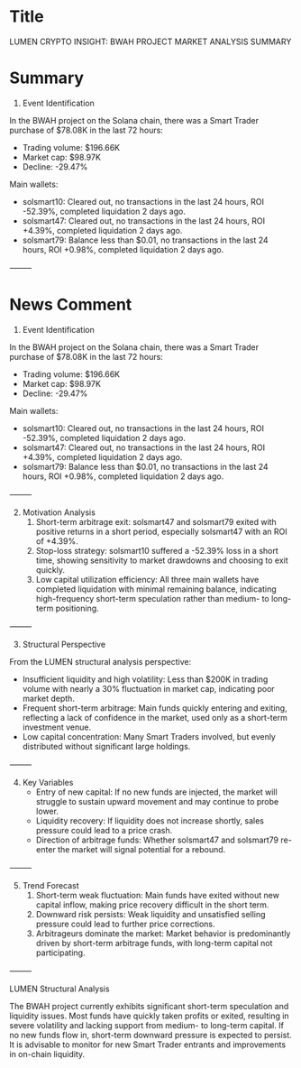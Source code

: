 # Title
LUMEN CRYPTO INSIGHT: BWAH PROJECT MARKET ANALYSIS SUMMARY

# Summary
1. Event Identification

In the BWAH project on the Solana chain, there was a Smart Trader purchase of $78.08K in the last 72 hours:
   - Trading volume: $196.66K
   - Market cap: $98.97K
   - Decline: -29.47%

Main wallets:
   - solsmart10: Cleared out, no transactions in the last 24 hours, ROI -52.39%, completed liquidation 2 days ago.
   - solsmart47: Cleared out, no transactions in the last 24 hours, ROI +4.39%, completed liquidation 2 days ago.
   - solsmart79: Balance less than $0.01, no transactions in the last 24 hours, ROI +0.98%, completed liquidation 2 days ago.

⸻

# News Comment
1. Event Identification

In the BWAH project on the Solana chain, there was a Smart Trader purchase of $78.08K in the last 72 hours:
   - Trading volume: $196.66K
   - Market cap: $98.97K
   - Decline: -29.47%

Main wallets:
   - solsmart10: Cleared out, no transactions in the last 24 hours, ROI -52.39%, completed liquidation 2 days ago.
   - solsmart47: Cleared out, no transactions in the last 24 hours, ROI +4.39%, completed liquidation 2 days ago.
   - solsmart79: Balance less than $0.01, no transactions in the last 24 hours, ROI +0.98%, completed liquidation 2 days ago.

⸻

2. Motivation Analysis
   1. Short-term arbitrage exit: solsmart47 and solsmart79 exited with positive returns in a short period, especially solsmart47 with an ROI of +4.39%.
   2. Stop-loss strategy: solsmart10 suffered a -52.39% loss in a short time, showing sensitivity to market drawdowns and choosing to exit quickly.
   3. Low capital utilization efficiency: All three main wallets have completed liquidation with minimal remaining balance, indicating high-frequency short-term speculation rather than medium- to long-term positioning.

⸻

3. Structural Perspective

From the LUMEN structural analysis perspective:
   - Insufficient liquidity and high volatility: Less than $200K in trading volume with nearly a 30% fluctuation in market cap, indicating poor market depth.
   - Frequent short-term arbitrage: Main funds quickly entering and exiting, reflecting a lack of confidence in the market, used only as a short-term investment venue.
   - Low capital concentration: Many Smart Traders involved, but evenly distributed without significant large holdings.

⸻

4. Key Variables
   - Entry of new capital: If no new funds are injected, the market will struggle to sustain upward movement and may continue to probe lower.
   - Liquidity recovery: If liquidity does not increase shortly, sales pressure could lead to a price crash.
   - Direction of arbitrage funds: Whether solsmart47 and solsmart79 re-enter the market will signal potential for a rebound.

⸻

5. Trend Forecast
   1. Short-term weak fluctuation: Main funds have exited without new capital inflow, making price recovery difficult in the short term.
   2. Downward risk persists: Weak liquidity and unsatisfied selling pressure could lead to further price corrections.
   3. Arbitrageurs dominate the market: Market behavior is predominantly driven by short-term arbitrage funds, with long-term capital not participating.

⸻

LUMEN Structural Analysis

The BWAH project currently exhibits significant short-term speculation and liquidity issues. Most funds have quickly taken profits or exited, resulting in severe volatility and lacking support from medium- to long-term capital. If no new funds flow in, short-term downward pressure is expected to persist. It is advisable to monitor for new Smart Trader entrants and improvements in on-chain liquidity.
